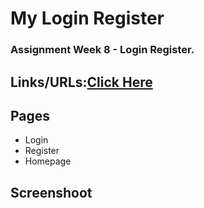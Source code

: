 # My Login Register

### Assignment Week 8 - Login Register.

## Links/URLs:[Click Here]()

## Pages

- Login
- Register
- Homepage

## Screenshoot
